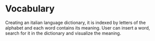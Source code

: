 # Vocabulary
Creating an italian language dictionary, it is indexed by letters of the alphabet and each word contains its meaning. User can insert a word, search for it in the dictionary and visualize the meaning. 
